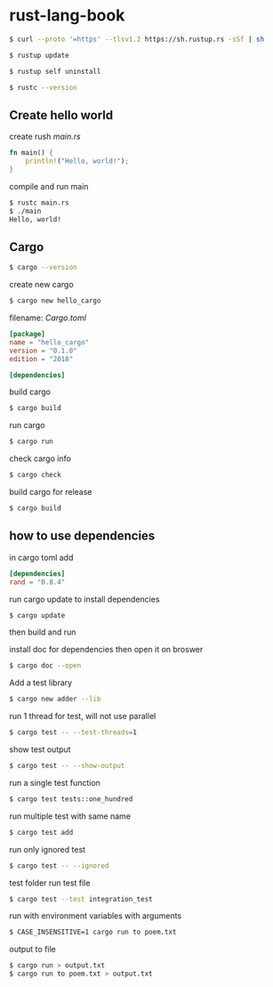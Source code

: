 # rust-lang-book

```bash
$ curl --proto '=https' --tlsv1.2 https://sh.rustup.rs -sSf | sh
```

```bash
$ rustup update
```

```bash
$ rustup self uninstall
```

```bash
$ rustc --version
```

## Create hello world

create rush _main.rs_
```rust
fn main() {
    println!("Hello, world!");
}
```

compile and run main
```bash
$ rustc main.rs
$ ./main
Hello, world!
```

## Cargo

```bash
$ cargo --version
```

create new cargo
```bash
$ cargo new hello_cargo
```

filename: _Cargo.toml_
```toml
[package]
name = "hello_cargo"
version = "0.1.0"
edition = "2018"

[dependencies]
```

build cargo
```bash
$ cargo build
```

run cargo
```bash
$ cargo run
```

check cargo info
```bash
$ cargo check
```

build cargo for release
```bash
$ cargo build
```

## how to use dependencies
in cargo toml add
```toml
[dependencies]
rand = "0.8.4"
```

run cargo update to install dependencies
```bash
$ cargo update
```

then build and run 

install doc for dependencies
then open it on broswer
```bash
$ cargo doc --open
```

Add a test library
```bash
$ cargo new adder --lib
```

run 1 thread for test, will not use parallel
```bash
$ cargo test -- --test-threads=1
```

show test output
```bash
$ cargo test -- --show-output
```

run a single test function
```bash
$ cargo test tests::one_hundred
```

run multiple test with same name
```bash
$ cargo test add
```

run only ignored test
```bash
$ cargo test -- --ignored
```

test folder run test file
```bash
$ cargo test --test integration_test
```

run with environment variables with arguments
```bash
$ CASE_INSENSITIVE=1 cargo run to poem.txt
```

output to file
```bash
$ cargo run > output.txt
$ cargo run to poem.txt > output.txt
```

